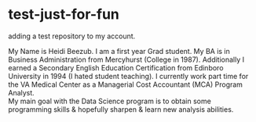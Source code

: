 # test-just-for-fun
adding a test repository to my account. 

My Name is Heidi Beezub.  I am a first year Grad student.  My BA is in Business Administration from Mercyhurst (College in 1987). 
Additionally I earned a Secondary English Education Certification from Edinboro University in 1994 (I hated student teaching).  I
currently work part time for the VA Medical Center as a Managerial Cost Accountant (MCA) Program Analyst.  
My main goal with the Data Science program is to obtain some programming skills & hopefully sharpen & learn new analysis 
abilities.

